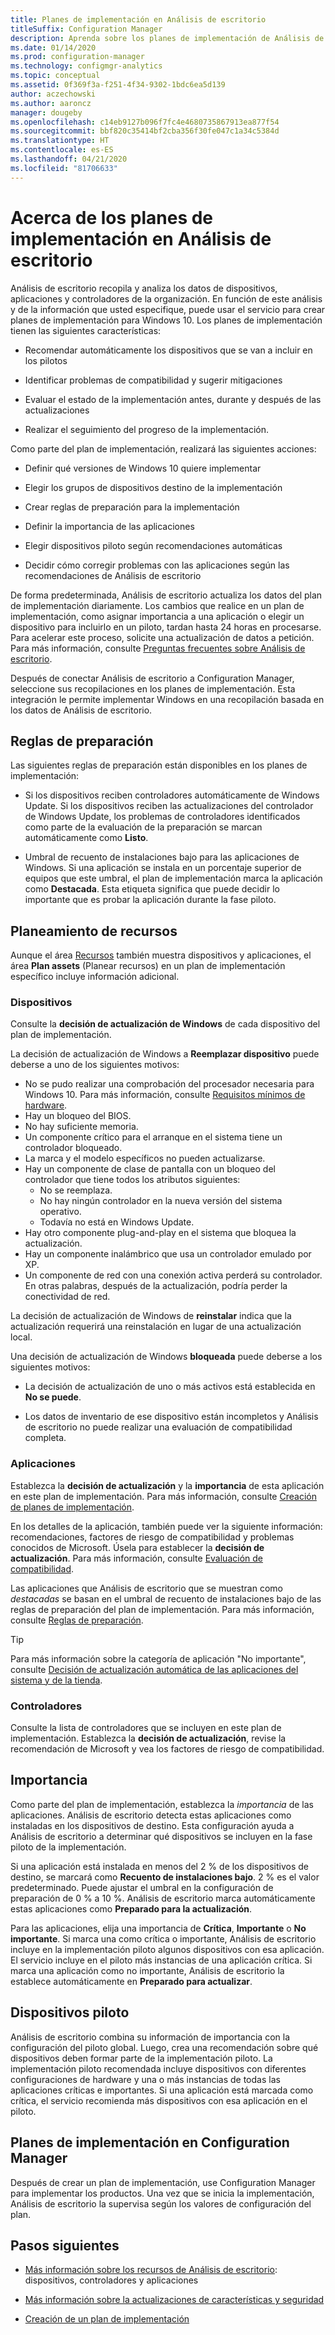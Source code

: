 ```yaml
---
title: Planes de implementación en Análisis de escritorio
titleSuffix: Configuration Manager
description: Aprenda sobre los planes de implementación de Análisis de escritorio.
ms.date: 01/14/2020
ms.prod: configuration-manager
ms.technology: configmgr-analytics
ms.topic: conceptual
ms.assetid: 0f369f3a-f251-4f34-9302-1bdc6ea5d139
author: aczechowski
ms.author: aaroncz
manager: dougeby
ms.openlocfilehash: c14eb9127b096f7fc4e4680735867913ea877f54
ms.sourcegitcommit: bbf820c35414bf2cba356f30fe047c1a34c5384d
ms.translationtype: HT
ms.contentlocale: es-ES
ms.lasthandoff: 04/21/2020
ms.locfileid: "81706633"
---
```

# <a name="about-deployment-plans-in-desktop-analytics"></a>Acerca de los planes de implementación en Análisis de escritorio

Análisis de escritorio recopila y analiza los datos de dispositivos, aplicaciones y controladores de la organización. En función de este análisis y de la información que usted especifique, puede usar el servicio para crear planes de implementación para Windows 10. Los planes de implementación tienen las siguientes características:  

- Recomendar automáticamente los dispositivos que se van a incluir en los pilotos  

- Identificar problemas de compatibilidad y sugerir mitigaciones  

- Evaluar el estado de la implementación antes, durante y después de las actualizaciones  

- Realizar el seguimiento del progreso de la implementación.  

Como parte del plan de implementación, realizará las siguientes acciones:  

- Definir qué versiones de Windows 10 quiere implementar  

- Elegir los grupos de dispositivos destino de la implementación  

- Crear reglas de preparación para la implementación  

- Definir la importancia de las aplicaciones  

- Elegir dispositivos piloto según recomendaciones automáticas  

- Decidir cómo corregir problemas con las aplicaciones según las recomendaciones de Análisis de escritorio  

De forma predeterminada, Análisis de escritorio actualiza los datos del plan de implementación diariamente. Los cambios que realice en un plan de implementación, como asignar importancia a una aplicación o elegir un dispositivo para incluirlo en un piloto, tardan hasta 24 horas en procesarse. Para acelerar este proceso, solicite una actualización de datos a petición. Para más información, consulte [Preguntas frecuentes sobre Análisis de escritorio](faq.md#can-i-reduce-the-amount-of-time-it-takes-for-data-to-refresh-in-my-desktop-analytics-portal).  

Después de conectar Análisis de escritorio a Configuration Manager, seleccione sus recopilaciones en los planes de implementación. Esta integración le permite implementar Windows en una recopilación basada en los datos de Análisis de escritorio.



## <a name="readiness-rules"></a>Reglas de preparación

Las siguientes reglas de preparación están disponibles en los planes de implementación:

- Si los dispositivos reciben controladores automáticamente de Windows Update. Si los dispositivos reciben las actualizaciones del controlador de Windows Update, los problemas de controladores identificados como parte de la evaluación de la preparación se marcan automáticamente como **Listo**.  

- Umbral de recuento de instalaciones bajo para las aplicaciones de Windows. Si una aplicación se instala en un porcentaje superior de equipos que este umbral, el plan de implementación marca la aplicación como **Destacada**. Esta etiqueta significa que puede decidir lo importante que es probar la aplicación durante la fase piloto.  


## <a name="plan-assets"></a>Planeamiento de recursos

<!-- 4670224 -->

Aunque el área [Recursos](about-assets.md) también muestra dispositivos y aplicaciones, el área **Plan assets** (Planear recursos) en un plan de implementación específico incluye información adicional.

### <a name="devices"></a>Dispositivos

Consulte la **decisión de actualización de Windows** de cada dispositivo del plan de implementación.

La decisión de actualización de Windows a **Reemplazar dispositivo** puede deberse a uno de los siguientes motivos:

- No se pudo realizar una comprobación del procesador necesaria para Windows 10. Para más información, consulte [Requisitos mínimos de hardware](https://docs.microsoft.com/windows-hardware/design/minimum/minimum-hardware-requirements-overview#31-processor).
- Hay un bloqueo del BIOS.
- No hay suficiente memoria.
- Un componente crítico para el arranque en el sistema tiene un controlador bloqueado.
- La marca y el modelo específicos no pueden actualizarse.
- Hay un componente de clase de pantalla con un bloqueo del controlador que tiene todos los atributos siguientes:
    - No se reemplaza.
    - No hay ningún controlador en la nueva versión del sistema operativo.
    - Todavía no está en Windows Update.
- Hay otro componente plug-and-play en el sistema que bloquea la actualización.
- Hay un componente inalámbrico que usa un controlador emulado por XP.
- Un componente de red con una conexión activa perderá su controlador. En otras palabras, después de la actualización, podría perder la conectividad de red.

La decisión de actualización de Windows de **reinstalar** indica que la actualización requerirá una reinstalación en lugar de una actualización local. 

Una decisión de actualización de Windows **bloqueada** puede deberse a los siguientes motivos:

- La decisión de actualización de uno o más activos está establecida en **No se puede**.

- Los datos de inventario de ese dispositivo están incompletos y Análisis de escritorio no puede realizar una evaluación de compatibilidad completa.

### <a name="apps"></a>Aplicaciones

Establezca la **decisión de actualización** y la **importancia** de esta aplicación en este plan de implementación. Para más información, consulte [Creación de planes de implementación](create-deployment-plans.md).

En los detalles de la aplicación, también puede ver la siguiente información: recomendaciones, factores de riesgo de compatibilidad y problemas conocidos de Microsoft. Úsela para establecer la **decisión de actualización**. Para más información, consulte [Evaluación de compatibilidad](compat-assessment.md).

Las aplicaciones que Análisis de escritorio que se muestran como *destacadas* se basan en el umbral de recuento de instalaciones bajo de las reglas de preparación del plan de implementación. Para más información, consulte [Reglas de preparación](create-deployment-plans.md#readiness-rules).

   > [!Tip]
   > Para más información sobre la categoría de aplicación "No importante", consulte [Decisión de actualización automática de las aplicaciones del sistema y de la tienda](about-assets.md#bkmk_plan-autoapp). <!-- 3587232 -->


### <a name="drivers"></a>Controladores

Consulte la lista de controladores que se incluyen en este plan de implementación. Establezca la **decisión de actualización**, revise la recomendación de Microsoft y vea los factores de riesgo de compatibilidad.


## <a name="importance"></a>Importancia

Como parte del plan de implementación, establezca la *importancia* de las aplicaciones. Análisis de escritorio detecta estas aplicaciones como instaladas en los dispositivos de destino. Esta configuración ayuda a Análisis de escritorio a determinar qué dispositivos se incluyen en la fase piloto de la implementación.

Si una aplicación está instalada en menos del 2 % de los dispositivos de destino, se marcará como **Recuento de instalaciones bajo**. 2 % es el valor predeterminado. Puede ajustar el umbral en la configuración de preparación de 0 % a 10 %. Análisis de escritorio marca automáticamente estas aplicaciones como **Preparado para la actualización**.  

Para las aplicaciones, elija una importancia de **Crítica**, **Importante** o **No importante**. Si marca una como crítica o importante, Análisis de escritorio incluye en la implementación piloto algunos dispositivos con esa aplicación. El servicio incluye en el piloto más instancias de una aplicación crítica. Si marca una aplicación como no importante, Análisis de escritorio la establece automáticamente en **Preparado para actualizar**.



## <a name="pilot-devices"></a>Dispositivos piloto

Análisis de escritorio combina su información de importancia con la configuración del piloto global. Luego, crea una recomendación sobre qué dispositivos deben formar parte de la implementación piloto. La implementación piloto recomendada incluye dispositivos con diferentes configuraciones de hardware y una o más instancias de todas las aplicaciones críticas e importantes. Si una aplicación está marcada como crítica, el servicio recomienda más dispositivos con esa aplicación en el piloto.



## <a name="deployment-plans-in-configuration-manager"></a>Planes de implementación en Configuration Manager

Después de crear un plan de implementación, use Configuration Manager para implementar los productos. Una vez que se inicia la implementación, Análisis de escritorio la supervisa según los valores de configuración del plan.


## <a name="next-steps"></a>Pasos siguientes

- [Más información sobre los recursos de Análisis de escritorio](about-assets.md): dispositivos, controladores y aplicaciones  

- [Más información sobre la actualizaciones de características y seguridad](about-updates.md)  

- [Creación de un plan de implementación](create-deployment-plans.md)  
